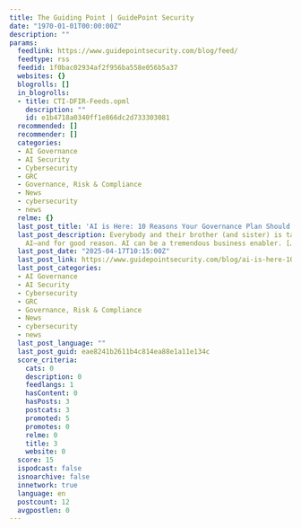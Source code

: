 ```yaml
---
title: The Guiding Point | GuidePoint Security
date: "1970-01-01T00:00:00Z"
description: ""
params:
  feedlink: https://www.guidepointsecurity.com/blog/feed/
  feedtype: rss
  feedid: 1f0bac02934af2f956ba558e056b5a37
  websites: {}
  blogrolls: []
  in_blogrolls:
  - title: CTI-DFIR-Feeds.opml
    description: ""
    id: e1b4718a0340ff1e866dc2d733303081
  recommended: []
  recommender: []
  categories:
  - AI Governance
  - AI Security
  - Cybersecurity
  - GRC
  - Governance, Risk & Compliance
  - News
  - cybersecurity
  - news
  relme: {}
  last_post_title: 'AI is Here: 10 Reasons Your Governance Plan Should Be Too'
  last_post_description: Everybody and their brother (and sister) is talking about
    AI—and for good reason. AI can be a tremendous business enabler. […]
  last_post_date: "2025-04-17T10:15:00Z"
  last_post_link: https://www.guidepointsecurity.com/blog/ai-is-here-10-reasons-your-governance-plan-should-be-too/
  last_post_categories:
  - AI Governance
  - AI Security
  - Cybersecurity
  - GRC
  - Governance, Risk & Compliance
  - News
  - cybersecurity
  - news
  last_post_language: ""
  last_post_guid: eae8241b2611b4c814ea88e1a11e134c
  score_criteria:
    cats: 0
    description: 0
    feedlangs: 1
    hasContent: 0
    hasPosts: 3
    postcats: 3
    promoted: 5
    promotes: 0
    relme: 0
    title: 3
    website: 0
  score: 15
  ispodcast: false
  isnoarchive: false
  innetwork: true
  language: en
  postcount: 12
  avgpostlen: 0
---
```

